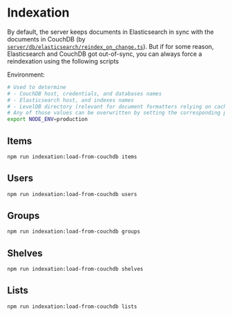 # Indexation

By default, the server keeps documents in Elasticsearch in sync with the documents in CouchDB (by [`server/db/elasticsearch/reindex_on_change.ts`](https://git.inventaire.io/inventaire/tree/main/server/db/elasticsearch/reindex_on_change.ts)). But if for some reason, Elasticsearch and CouchDB got out-of-sync, you can always force a reindexation using the following scripts


Environment:
```sh
# Used to determine
# - CouchDB host, credentials, and databases names
# - Elasticsearch host, and indexes names
# - LevelDB directory (relevant for document formatters relying on cached values)
# Any of those values can be overwritten by setting the corresponding parameter in config/local.cjs
export NODE_ENV=production
```

## Items
```sh
npm run indexation:load-from-couchdb items
```

## Users
```sh
npm run indexation:load-from-couchdb users
```

## Groups
```sh
npm run indexation:load-from-couchdb groups
```

## Shelves
```sh
npm run indexation:load-from-couchdb shelves
```

## Lists
```sh
npm run indexation:load-from-couchdb lists
```
